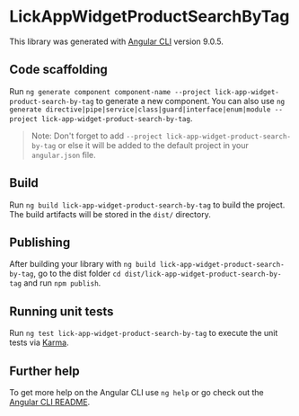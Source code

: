 # LickAppWidgetProductSearchByTag

This library was generated with [Angular CLI](https://github.com/angular/angular-cli) version 9.0.5.

## Code scaffolding

Run `ng generate component component-name --project lick-app-widget-product-search-by-tag` to generate a new component. You can also use `ng generate directive|pipe|service|class|guard|interface|enum|module --project lick-app-widget-product-search-by-tag`.
> Note: Don't forget to add `--project lick-app-widget-product-search-by-tag` or else it will be added to the default project in your `angular.json` file. 

## Build

Run `ng build lick-app-widget-product-search-by-tag` to build the project. The build artifacts will be stored in the `dist/` directory.

## Publishing

After building your library with `ng build lick-app-widget-product-search-by-tag`, go to the dist folder `cd dist/lick-app-widget-product-search-by-tag` and run `npm publish`.

## Running unit tests

Run `ng test lick-app-widget-product-search-by-tag` to execute the unit tests via [Karma](https://karma-runner.github.io).

## Further help

To get more help on the Angular CLI use `ng help` or go check out the [Angular CLI README](https://github.com/angular/angular-cli/blob/master/README.md).
